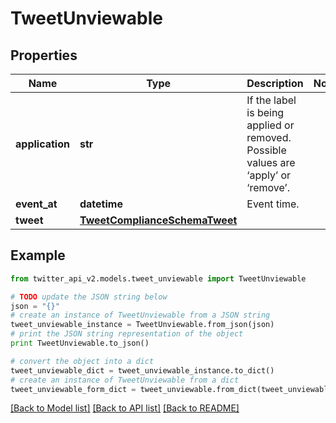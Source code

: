 # TweetUnviewable


## Properties
Name | Type | Description | Notes
------------ | ------------- | ------------- | -------------
**application** | **str** | If the label is being applied or removed. Possible values are ‘apply’ or ‘remove’. | 
**event_at** | **datetime** | Event time. | 
**tweet** | [**TweetComplianceSchemaTweet**](TweetComplianceSchemaTweet.md) |  | 

## Example

```python
from twitter_api_v2.models.tweet_unviewable import TweetUnviewable

# TODO update the JSON string below
json = "{}"
# create an instance of TweetUnviewable from a JSON string
tweet_unviewable_instance = TweetUnviewable.from_json(json)
# print the JSON string representation of the object
print TweetUnviewable.to_json()

# convert the object into a dict
tweet_unviewable_dict = tweet_unviewable_instance.to_dict()
# create an instance of TweetUnviewable from a dict
tweet_unviewable_form_dict = tweet_unviewable.from_dict(tweet_unviewable_dict)
```
[[Back to Model list]](../README.md#documentation-for-models) [[Back to API list]](../README.md#documentation-for-api-endpoints) [[Back to README]](../README.md)


